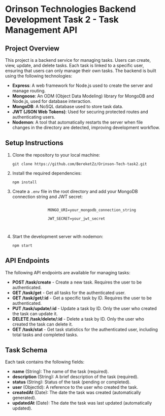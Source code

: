 <h1>Orinson Technologies Backend Development Task 2 - Task Management API</h1>

  <h2>Project Overview</h2>
    <p>
        This project is a backend service for managing tasks. Users can create, view, update, and delete tasks. Each task is linked to a specific user, ensuring that users can only manage their own tasks. The backend is built using the following technologies:
    </p>
    <ul>
        <li><strong>Express</strong>: A web framework for Node.js used to create the server and manage routing.</li>
        <li><strong>Mongoose</strong>: An ODM (Object Data Modeling) library for MongoDB and Node.js, used for database interaction.</li>
        <li><strong>MongoDB</strong>: A NoSQL database used to store task data.</li>
        <li><strong>JWT (JSON Web Tokens)</strong>: Used for securing protected routes and authenticating users.</li>
        <li><strong>Nodemon</strong>: A tool that automatically restarts the server when file changes in the directory are detected, improving development workflow.</li>
    </ul>

  <h2>Setup Instructions</h2>
    <ol>
        <li>Clone the repository to your local machine:
            <pre><code>git clone https://github.com/BereketZz/Orinson-Tech-task2.git</code></pre>
        </li>
        <li>Install the required dependencies:
            <pre><code>npm install</code></pre>
        </li>
        <li>Create a <code>.env</code> file in the root directory and add your MongoDB connection string and JWT secret:
            <pre><code>
                MONGO_URI=your_mongodb_connection_string<br>
                JWT_SECRET=your_jwt_secret<br>
            </code></pre>
        </li>
        <li>Start the development server with nodemon:
            <pre><code>npm start</code></pre>
        </li>
    </ol>

   <h2>API Endpoints</h2>
    <p>The following API endpoints are available for managing tasks:</p>
    <ul>
        <li><strong>POST /task/create</strong> - Create a new task. Requires the user to be authenticated.</li>
        <li><strong>GET /task/get</strong> - Get all tasks for the authenticated user.</li>
        <li><strong>GET /task/get/:id</strong> - Get a specific task by ID. Requires the user to be authenticated.</li>
        <li><strong>PUT /task/update/:id</strong> - Update a task by ID. Only the user who created the task can update it.</li>
        <li><strong>DELETE /task/delete/:id</strong> - Delete a task by ID. Only the user who created the task can delete it.</li>
        <li><strong>GET /task/stat</strong> - Get task statistics for the authenticated user, including total tasks and completed tasks.</li>
    </ul>

  <h2>Task Schema</h2>
    <p>Each task contains the following fields:</p>
    <ul>
        <li><strong>name</strong> (String): The name of the task (required).</li>
        <li><strong>description</strong> (String): A brief description of the task (required).</li>
        <li><strong>status</strong> (String): Status of the task (pending or completed).</li>
        <li><strong>user</strong> (ObjectId): A reference to the user who created the task.</li>
        <li><strong>createdAt</strong> (Date): The date the task was created (automatically generated).</li>
        <li><strong>updatedAt</strong> (Date): The date the task was last updated (automatically updated).</li>
    </ul>

